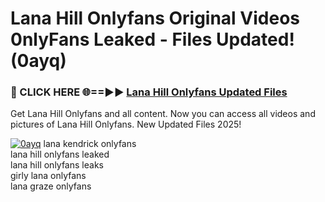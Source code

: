 # Lana Hill Onlyfans Original Videos 0nlyFans Leaked - Files Updated! (0ayq)

<h3>🔴 CLICK HERE 🌐==►► <a href="https://tinyurl.com/2wckxsce" rel="nofollow">Lana Hill Onlyfans Updated Files</a></h3>

Get Lana Hill Onlyfans and all content. Now you can access all videos and pictures of Lana Hill Onlyfans. New Updated Files 2025!

[![0ayq](https://i.imgur.com/AFduVYN.gif)](https://tinyurl.com/2wckxsce)
lana kendrick onlyfans<br>
lana hill onlyfans leaked<br>
lana hill onlyfans leaks<br>
girly lana onlyfans<br>
lana graze onlyfans